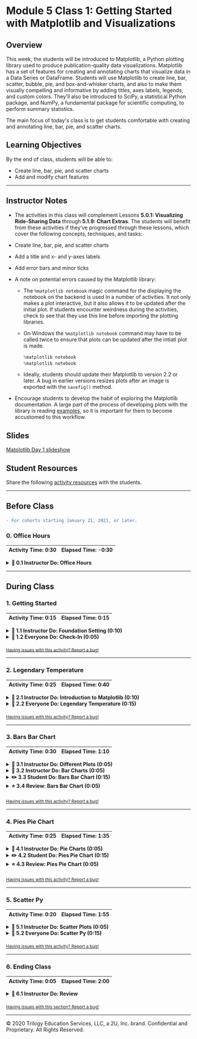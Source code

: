 # Module 5 Class 1: Getting Started with Matplotlib and Visualizations

## Overview

This week, the students will be introduced to Matplotlib, a Python plotting library used to produce publication-quality data visualizations. Matplotlib has a set of features for creating and annotating charts that visualize data in a Data Series or DataFrame. Students will use Matplotlib to create line, bar, scatter, bubble, pie, and box-and-whisker charts, and also to make them visually compelling and informative by adding titles, axes labels, legends, and custom colors.  They’ll also be introduced to SciPy, a statistical Python package, and NumPy, a fundamental package for scientific computing, to perform summary statistics. 

The main focus of today's class is to get students comfortable with creating and annotating line, bar, pie, and scatter charts. 

## Learning Objectives

By the end of class, students will be able to:
 
* Create line, bar, pie, and scatter charts
* Add and modify chart features


- - -

## Instructor Notes

* The activities in this class will complement Lessons **5.0.1: Visualizing Ride-Sharing Data** through **5.1.9: Chart Extras**.  The students will benefit from these activities if they‘ve progressed through these lessons, which cover the following concepts, techniques, and tasks:  

* Create line, bar, pie, and scatter charts
* Add a title and x- and y-axes labels
* Add error bars and minor ticks

* A note on potential errors caused by the Matplotlib library:

  * The `%matplotlib notebook` magic command for the displaying the notebook on the backend is used in a number of activities. It not only makes a plot interactive, but it also allows it to be updated after the initial plot. If students encounter weirdness during the activities, check to see that they use this line before importing the plotting libraries.

  * On Windows the `%matplotlib notebook` command may have to be called twice to ensure that plots can be updated after the intiatl plot is made. 

    ```python
    %matplotlib notebook
    %matplotlib notebook
    ```

  * Ideally, students should update their Matplotlib to version 2.2 or later. A bug in earlier versions resizes plots after an image is exported with the `savefig()` method.

*  Encourage students to develop the habit of exploring the Matplotlib documentation. A large part of the process of developing plots with the library is reading [examples](http://Matplotlib.org/examples/index.html), so it is important for them to become accustomed to this workflow.



## Slides

[Matplotlib Day 1 slideshow](https://docs.google.com/presentation/d/1V7UE97mRa_yDPneKnVQ4igGwEE6jqfjRL94IntXA2C8/edit?usp=sharing)

## Student Resources

Share the following [activity resources](https://2u-data-curriculum-team.s3.amazonaws.com/data-viz-online-lesson-plans/05-Lessons/5-1-Student_Resources.zip) with the students. 


- - - 

## Before Class
```diff
- For cohorts starting January 21, 2021, or later.
```

### 0. Office Hours

| Activity Time: 0:30       |  Elapsed Time:     -0:30  |
|---------------------------|---------------------------|

<details>
  <summary><strong> 📣 0.1 Instructor Do: Office Hours</strong></summary>

* Before you begin class, hold office hours. Office hours should be driven by students. Encourage students to take full advantage of office hours by reminding them that this is their time to ask questions and get assistance from instructional staff as they learn new concepts.

* Expect that students may ask for assistance. For example: 

  * Further review on a particular subject
  * Debugging assistance
  * Help with computer issues
  * Guidance with a particular tool

</details>

- - - 

## During Class 

### 1. Getting Started

| Activity Time:       0:15 |  Elapsed Time:      0:15  |
|---------------------------|---------------------------|

<details>
  <summary><strong>📣 1.1 Instructor Do: Foundation Setting (0:10)</strong></summary>

* Welcome students to class.

* Direct students to post individual questions in the Zoom chat to be addressed by you or your TAs at the end of class.

* Open the slideshow and use slides 1-12 to walk through the foundation setting with your class.

* **Big Picture:** This is an opportunity to zoom out and see the big picture of where they are in the program. Take a moment to mention some real world examples that show the value of what they’re learning this week.

* **Program Pointers:** Talk through some of the key logistical things that will help students stay on track. This is an opportunity to speak to what students may need when they're at this particular point of the program. 

* **This Week - Matplotlib:** Talk through the key skills students will be learning this week. Let the students know that they will continue to use Jupyter Notebook and Pandas for cleaning and merging DataFrames as well creating new Series or DataFrames with `groupby()`. The primary focus of the Day 1 activities is to make sure students are comfortable using Matplotlib to create a variety of visualizations. On Day 2, the students will use their Pandas skills to clean, filter, and reshape DataFrames to create visualizations.   

* **This Week's Challenge:** For this week's challenge, let the students know that they'll be creating a summary DataFrame of the ride-sharing data by city type. Then, using Pandas and Matplotlib, they’ll create a multiple-line graph that shows the total weekly fares for each city type. 

* **Career Connection:** Let students know how they will be using the skills covered this week throughout their careers. It's important for them to know the "why". Give examples of when they may be used in work or when you have used those skills in your workplace. 

* **How to Succeed This Week:** Remind your students that they may have moments of frustration this week as they learn something complex. These moments are great for deepening their knowledge. Use the side material to outline some of the topics that they may find tricky in this module. Consider sharing something about your personal learning journey. It helps students to recognize that everyone starts somewhere and that they are not alone.

* **Today's Objectives:** Now, outline the concepts that will be covered in today's lesson. Remind students that they can find the relevant activity files in the Getting Ready for Class page in their course content.  

</details>

<details>
  <summary><strong>🎉  1.2 Everyone Do: Check-In (0:05)</strong></summary>

* Ask the class the following questions and call on students for answers:

    * **Q:** How are you feeling about your progress so far?

    * **A:** Let them know that we are starting to build their skillset. It’s also okay to feel overwhelmed as long as you don’t give up.

    * **Q:** How comfortable do you feel with this topic? 

    * **A:** Let's do "fist to five" together. If you are not feeling confident, hold up a fist (0). If you feel very confident, hold up an open hand (5).

</details>

<sub>[Having issues with this activity? Report a bug!](https://bit.ly/3r3UrCC)</sub>

- - - 


### 2. Legendary Temperature

| Activity Time:       0:25 |  Elapsed Time:      0:40  |
|---------------------------|---------------------------|


<details>
  <summary><strong>📣 2.1 Instructor Do: Introduction to Matplotlib (0:10)</strong></summary>

* Use slides 13-16 to remind students of basic Matplotlib concepts before going into a live demonstration.

* Open and run [01-Ins_BasicLineGraphs/exponential_chart.ipynb](Activities/01-Ins_BasicLineGraphs/Solved/exponential_chart.ipynb) in Jupyter Notebook to show students how Pyplot can be used to create an exponential line plot. Be sure to cover the following talking points:

  * For many of our Python activities, we will generate our data using the NumPy library. The NumPy library contains many built-in methods to generate and manipulate simple or complex data types.

  * `np.arange(start, end, step)` creates a NumPy array of numbers from `start` to `end`, where each number in the array is a `step` away from the next one.

  * A NumPy array is similar to a Python list, but they are not the same thing. A Python list can contain elements of various data types. In contrast, a NumPy array must contain only a single data type. This allows for faster computation and more efficient storage.

  * The `e_x` list is created using a list comprehension. List comprehensions allow lists to be created using mathematical formulas. For example, the one being used in this application takes values from the `x_axis` list one at a time, finds the exponent, and stores the response within a list.

    ![NumPy and List Comprehensions](Images/01-IntroToMatPlot_Lists.png)

  * Matplotlib allows users to generate plots by setting one list or array as the x-axis and another as the y-axis. It really is as simple as calling `plt.plot()`, passing those 2 lists through as parameters, and then calling `plt.show()` to print the chart to the screen.

  * Matplotlib handles the details of painting charts to the screen, but the programmer has full control over each stage of the drawing process if they really need it. By using `plt.xlabel()` and `plt.ylabel`, for example, users can easily add axis titles to their charts.

    ![Drawing a Line Chart](Images/01-IntroToMatPlot_MakeChart.png)

* Next, open and run [01-Ins_BasicLineGraphs/SinCos.ipynb](Activities/01-Ins_BasicLineGraphs/Solved/sin_cos.ipynb) in Jupyter Notebook to show students how Pyplot can be used to create a plot with multiple lines. Be sure to cover the following talking points:

  * `np.arange()`, `np.sin()`, and `np.cos()` are all being used to create the lists for the application's charts.

  * Charting multiple lines on the same chart is as simple as calling `plt.plot()` 2 times and providing Pyplot with different values.

    ![Sin and Cos](Images/01-IntroToMatPlot_SinCos.png)

  * While this plot is very simple, it introduces all of the major tools required to build much prettier plots in the future.

* Remind students that data visualizations provide more value than just aesthetics. Trends and potential human insights buried within complex datasets are often clearest when the data is visualized in some way.

* Send out the [exponential_chart.ipynb and SinCos.ipynb](Activities/01-Ins_BasicLineGraphs/Solved) files for students to refer to later.

* Ask the class the following questions and call on students for the answers:

    * **Q:** Where have we used this before?

    * **A:** We created line graphs in Lesson 5.1.3.

    * **Q:** How does this activity equip us for the Challenge?

    * **A:** We'll need to create line graphs in the Challenge.

    * **Q:** What can we do if we don't completely understand this?

    * **A:** We can refer to the lessons and reach out to the instructional team for help.

* Answer any questions before moving on to the student activity.

</details>

<details>
  <summary><strong>🎉 2.2 Everyone Do: Legendary Temperature (0:15)</strong></summary>

* In this exercise, the students will create two line plots, add labels to the x- and y-axes, and save the figure to a folder.  

* Make sure the students can download and open the [instructions](Activities/02-Evr_LegendaryTemperature/README.md) and the [legendary_temp_unsolved.ipynb](Activities/02-Evr_LegendaryTemperature/Unsolved/legendary_temp_unsolved.ipynb) file from the AWS link. 

* Have everyone open the [legendary_temp_unsolved.ipynb](Activities/02-Evr_LegendaryTemperature/Unsolved/legendary_temp_unsolved.ipynb) file and go over the instructions in each cell, and then let everyone work on the solution for 5-7 minutes. 

* When time is up, open the `legendary_temp_unsolved.ipynb` file and ask for volunteers to help you write the code for the solution.

* If there are no volunteers, open up the [legendary_temp.ipynb solution](Activities/02-Evr_LegendaryTemperature/Solved/legendary_temp.ipynb) and go through the code line by line with the class, answering whatever questions they may have. Cover the following talking points:

  * Just like in the previous activity we used NumPy to create an array for the x-axis. This time, we use `np.arange(1,13,1)` where the numbers start at 1 and end at 13, and the `step` is 1. 
  
  * For each line plot, we add the `x_axis` data for the x-axis, the `lows` array for the y-axis for the first line, and the `highs` array for the y-axis for the second line. 
  
  * The x- and y-axis labels are created with `xlabel()` and `ylabel()` functions. And the figure is saved using the `savefig()` method, where we pass in the folder and name of the image. 

    ![Temperature plots](Images/02-Temperature_plots.png)

* Answer any questions that the students have and then send out the [legendary_temp.ipynb solution](Activities/02-Evr_LegendaryTemperature/Solved/legendary_temp.ipynb) solution file for students to refer to later.

* Ask the class the following questions and call on students for the answers:

    * **Q:** How would you add a title to the line chart?

    * **A:** You would use the `plt.title()` function and pass in the name of the tile in parentheses.
    
    * **Q:** What can we do if we don't completely understand this?

    * **A:** Review Lessons 5.1.3 and 5.1.4 where we created and annotated line charts, and you can reach out to the instructional staff.

</details> 

<sub>[Having issues with this activity? Report a bug!](https://bit.ly/2WfyqT4)</sub>

- - - 

### 3. Bars Bar Chart

| Activity Time:       0:30 |  Elapsed Time:      1:10  |
|---------------------------|---------------------------|

<details>
  <summary><strong>📣 3.1 Instructor Do: Different Plots (0:05)</strong></summary>

* Use slides 17-20 while covering the following talking points:

  * Matplotlib provides a simple interface for producing more than just line plots.

  * The most common charts that students will generate are line charts, bar charts, pie charts, and scatter plots.

  * **Bar charts** are useful for comparing different entities to one another.

  * **Pie charts** are suitable for displaying parts of a whole—in particular, the amount each constituent contributes to the complete dataset.

  * **Scatter plots** are good for displaying where points fall with respect to 2 different factors.

  * It's important to choose the right plot for a given dataset; the wrong choice can make a graphic less readable or even make the data misleading.

  * Some data might lend itself to different plots; for example, some data can most clearly be displayed via bar or pie chart.

</details>

<details>
  <summary><strong>📣 3.2 Instructor Do: Bar Charts (0:05)</strong></summary>

* Use slides 21-24 while covering the following talking points: 

  * Bar charts are particularly useful when trying to visualize data that is counted or a single variable that is measured multiple times.

    * Data that comes from a single variable is called **univariate**.

    * For example, the amount of rainfall per month for a given location or the results of a poll containing a few different categories could be visualized effectively with a bar chart.

  * Bar charts are not very useful when comparing **bivariate** data, or data that compares 2 different variables.

    * For example, a dataset comparing the number of ice cream bars sold versus daily temperature would not be visualized well using a bar chart.

  * Ask the students to think of a few other examples of univariate datasets that would be visualized well with bar charts.

* Open the bar chart example within Jupyter Notebook: [03-Ins_BarCharts/bar_chart.ipynb](Activities/03-Ins_BarCharts/Solved/bar_chart.ipynb). Cover the following talking points:

  * When dealing with bar charts, it is necessary to provide the heights of each bar within an array.

  * The x-axis will also be an array whose length must be equal to the list of users.

  * Instead of using `plt.plot()`, bar charts are drawn using `plt.bar()`.

  * The `align` parameter for `plt.bar()` is centered in order to center the data on each tick.

    ![Axes and Plotting](Images/03-BarCharts_Plot.png)

  * An additional design challenge unique to bar charts is aligning the tick locations on the x-axis and providing textual labels rather than numeric ones.

  * The `tick_locations` list created within this application places a tick for each value in the `x_axis`.

    ![Ticks](Images/03-BarCharts_Ticks.png)

  * `plt.xlim()` and `plt.ylim()` are set so that there is some space between the bars and the edges of the chart. This makes the chart look a little better.

* Send out the [03-Ins_BarCharts/bar_chart.ipynb](Activities/03-Ins_BarCharts/Solved/bar_chart.ipynb) file for students to refer to later.

* Ask the class the following questions and call on students for the answers:

    * **Q:** Where have we used this before?

    * **A:** The `plt.bar()` method was covered in Lesson 5.1.5. 

    * **Q:** How does this activity equip us for the Challenge?

    * **A:** We won't need to create bar charts in the Challenge, but being familiar with how to create a bar chart is good to know while performing exploratory data analysis. 

    * **Q:** What can we do if we don't completely understand this?

    * **A:** We can refer to the lessons and reach out to the instructional team for help.

* Answer any questions before moving on to the student activity.


</details>

<details>
  <summary><strong>✏️ 3.3 Student Do: Bars Bar Chart (0:15)</strong></summary>

* In this exercise, students will create a bar chart that visualizes the number of bars per household in a few cities, and add labels to the chart. You can use slides 25-27 for this activity. 

* Make sure the students can download and open the [instructions](Activities/04-Stu_PyBars/README.md) and the [py_bars_unsolved.ipynb](Activities/04-Stu_PyBars/Unsolved/py_bars_unsolved.ipynb) from the AWS link. 

* Go over the instructions in the README, then open up the [solution](Activities/04-Stu_PyBars/Solved/py_bars.ipynb) and show students the bar chart they'll be creating.

  ![PyBars Output](Images/04-PyBars_Output.png)

* Divide students into breakout groups of 3-5. They should work on the solution by themselves but can reach out to others in their group for tips.

* Let students know that they may be asked to share and walk through their work at the end of the activity.

</details>

<details>
  <summary><strong>⭐ 3.4 Review: Bars Bar Chart (0:05)</strong></summary>

* Once time is complete, ask for volunteers to share their solution. Remind them that it is perfectly alright if they didn't complete the activity. 

* To encourage participation, you can open the [py_bars_unsolved.ipynb](Activities/04-Stu_PyBars/Unsolved/py_bars_unsolved.ipynb) file and ask the students to help you write the code for each cell. 

* If there are no volunteers, open up the [py_bars solution](Activities/04-Stu_PyBars/Solved/py_bars.ipynb) file within the Jupyter Notebook and go through the code line by line with the class, answering whatever questions they may have.

* You may need to focus on how to set the ticks for the bar chart. With `tick_locations = [value for value in x_axis]`, you are creating an array that has the same length as the x-axis. And, with `plt.xticks(tick_locations, cities)`, you are placing the cities at the tick locations.  

* Explain that `plt.xlim()` is set to go from -0.75 to the length of the x-axis minus 0.25 so that there is a degree of space between the leftmost bar and the edge of the chart.

    ![PyBars Code](Images/04-PyBars_Code.png)

* Explain that the process of tweaking aesthetic parameters can be time-consuming. This is why we always want to save our Python code that we use to generate figures; a notebook or script makes recreating any plot a simple task.

* Send out the [py_bars solution](Activities/04-Stu_PyBars/Solved/py_bars.ipynb) solution file for students to refer to later.

* Ask the class the following questions and call on students for the answers:

    * **Q:** How would you change this chart to a horizontal bar chart?

    * **A:** You would use the `plt.barh()` function.
    
    * **Q:** What can we do if we don't completely understand this?

    * **A:** Review Lessons 5.1.5 and 5.1.6 where we created and annotated bar charts, and you can reach out to the instructional staff.

* Answer any questions before proceeding to the next activity.


</details>

<sub>[Having issues with this activity? Report a bug!](https://bit.ly/3niFTfU)</sub>

- - - 

### 4. Pies Pie Chart

| Activity Time:       0:25 |  Elapsed Time:      1:35  |
|---------------------------|---------------------------|

<details>
  <summary><strong>📣 4.1 Instructor Do: Pie Charts (0:05)</strong></summary>

* Use slides 28-31 while covering the following talking points: 

  * Pie charts are particularly useful when trying to visualize percentage, fractional, or proportional data.

    * Essentially, pie charts are great at visualizing "piece of the pie" data.

    * For example, a pie chart can effectively visualize the proportions of Democratic versus Republican versus independent voters.

    * Fewer categories mean a more effective and clear pie chart.

    * Pie charts are not effective with datasets that have more than about 10 categories. Similar to bar charts, pie charts are only effective describing univariate data.

    * When there are too many categories, pie charts become too busy and lose their effectiveness.

* Due to the overlap of functionality, bar charts can also be used to visualize the same data used to generate a pie chart.

  * However, pie charts can be far more dramatic and effective at demonstrating a fractional relationship.

  * When in doubt, it is always safer to visualize using a bar chart rather than overcrowding a pie chart.

* Ask the students to think of a few other examples of univariate datasets that would be visualized well with pie charts.

* Open the pie chart example: [05-Ins_PieCharts/pie_chart.ipynb](Activities/05-Ins_PieCharts/Solved/pie_chart.ipynb). Cover the following talking points:

  * The sizes of each wedge are passed into `plt.pie()` as an array. Lists containing the labels for each wedge and the colors for each wedge are also passed in.

  * The pie chart allows the user to choose a wedge to "explode," using the `explode` option. This will separate one wedge from the rest so that it is easier to examine.

  * Inside of the `plt.pie()` method, a parameter of `autopc="%1.1f%%"` is being passed. This will automatically convert the values passed in to percentages with one decimal place.

    ![Pie Plotting](Images/05-pie01.png)

  * Matplotlib does not make pie charts circular by default; they will be ovals if the window the plot lives in is not a square. This is why `plt.axis("equal")` is being passed.

    ![Pie Axis](Images/05-pie02.png)

* Explain that there are additional configuration options available for improving the appearance of Matplotlib's pie charts, should students desire to look into them.

* Send out the [05-Ins_PieCharts/pie_chart.ipynb](Activities/05-Ins_PieCharts/Solved/pie_chart.ipynb) file for students to refer to later.

* Ask the class the following questions and call on students for the answers:

    * **Q:** Where have we used this before?

    * **A:** The `plt.pie()` method was covered in Lesson 5.1.8. 

    * **Q:** How does this activity equip us for the Challenge?

    * **A:** We won't need to create bar charts in the Challenge, but it’s good to be familiar with how to create a pie chart while performing exploratory data analysis.  

    * **Q:** What can we do if we don't completely understand this?

    * **A:** We can refer to the lesson plan and reach out to the instructional team for help.

* Answer any questions before moving on to the student activity.

</details>

<details>
  <summary><strong>✏️ 4.2 Student Do: Pies Pie Chart (0:15)</strong></summary>

* In this exercise, students will create a pie chart that visualizes the favorite pies of people in the United States. You may use slides 32-34 for this activity.  

* Make sure the students can download and open the [instructions](Activities/06-Stu_PyPies/README.md) and the [py_pie_unsolved.ipynb](Activities/06-Stu_PyPies/Unsolved/py_pie_unsolved.ipynb) files from the AWS link. 

* Go over the instructions in the README, then open up the [solution](Activities/06-Stu_PyPies/Solved/py_pie.ipynb) and show the students the pie chart they'll be creating.

  ![Popular Pies](Images/06-PyPies_Output.png)

* Divide students into breakout groups of 3-5. They should work on the solution by themselves but can reach out to others in their group for tips.

* Let students know that they may be asked to share and walk through their work at the end of the activity.


</details>

<details>
  <summary><strong>⭐ 4.3 Review: Pies Pie Chart (0:05)</strong></summary>

* Once time is complete, ask for volunteers to share their solution. Remind them that it is perfectly alright if they didn't complete the activity. 

* To encourage participation, you can open the [py_pie_unsolved.ipynb](Activities/06-Stu_PyPies/Unsolved/py_pie_unsolved.ipynb) file and ask the students to help you write the code for each cell. 

* If there are no volunteers, open up the [py_pie.ipynb solution](Activities/06-Stu_PyPies/Solved/py_pie.ipynb) file within the Jupyter Notebook and go through the code line by line with the class, answering whatever questions they may have. Cover the following talking points:

  * Knowing what colors are available is one of the things that makes this activity a little challenging. Students can find a list of available colors to peruse [here](https://matplotlib.org/users/colors.html).

  * It’s easy to make pie charts because editing the chart only really requires editing the values. Otherwise, the styling and aesthetics are fairly uniform across charts.

    ![Py Pies Plotting](Images/07-PyPies_Plotting.png)

* Send out the [py_bars solution](Activities/06-Stu_PyPies/Solved/py_pie.ipynb) solution file for students to refer to later.

* Ask the class the following questions and call on students for the answers:
    
    * **Q:** What can we do if we don't completely understand this?

    * **A:** Review Lessons 5.1.5 and 5.1.6 where we created and annotated bar charts, and you can reach out to the instructional staff.

* Answer any questions before proceeding to the next activity.

</details>

<sub>[Having issues with this activity? Report a bug!](https://bit.ly/2KtQdTW)</sub>

- - - 

### 5. Scatter Py

| Activity Time:       0:20 |  Elapsed Time:      1:55  |
|---------------------------|---------------------------|

<details>
  <summary><strong>📣 5.1 Instructor Do: Scatter Plots (0:05)</strong></summary>

* Use slides 35-42 to while covering the following talking points:

  * Scatter plots are extremely useful when visualizing **bivariate** data, or data that relates 2 variables.

    * Any data that we can plot on the x- and y-axis from 2 lists is considered bivariate data.

    * We can describe bivariate data as something versus something else.

    * For example, if we were to plot the amount of ice cream sold per day versus daily temperature, this bivariate data would be best visualized using a scatter plot.

  * Scatter plots are one of the cleanest and most effective charts to use on large datasets (datasets that have 500 values or more).

  * Scatter plots are frequently used to visualize clusters in a dataset.

  * Scatter plots are not great for visualizing continuous measurements.

    * The most common continuous data is data measured over time, or **time series** data.

  * When data is continuous, we often want to be able to interpolate between measurements. In this case, scatter plots may not be as effective as a line plot.

    * This is especially true if the dataset is small: the smaller the dataset, the more likely it is that the audience will want to read between the data points.

  * In most cases, datasets will be large enough to effectively use scatter plots.

* Finally, open the scatter plot example: [07-Ins_ScatterPlots/scatter_plot.ipynb](Activities/07-Ins_ScatterPlots/Solved/scatter_plot.ipynb). Cover the following talking points:

  * This plot uses random data so the class can avoid cluttering the example with Pandas cleanup; later activities will provide more realistic context.

  * Generating scatter plots demands the simplest set of methods of all the charts we have covered so far. Simply take in 2 sets of data and pass them into `plt.scatter()`.

  * The code can change the size of each dot by passing the `s=<LIST>` parameter. In this case, the values stored within `x_axis` will determine the size of a dot.

    ![Scatter Plots](Images/08-scatter_code.png)
  
  * As we adjust the x- and y-limits and the plot will change as the cells are executed. 

    ![Scatter Plots](Images/08-scatter_limits.png)

* Send out the [07-Ins_ScatterPlots/scatter_plot.ipynb](Activities/07-Ins_ScatterPlots/Solved/scatter_plot.ipynb) file for students to refer to later.

* Ask the class the following questions and call on students for the answers:

    * **Q:** Where have we used this before?

    * **A:** The `plt.scatter()` method was covered in Lesson 5.1.7. 

    * **Q:** How does this activity equip us for the Challenge?

    * **A:** We won't need to create scatter plots in the Challenge, but it’s good to be familiar with how to create a scatter plot when performing exploratory data analysis.  

    * **Q:** What can we do if we don't completely understand this?

    * **A:** We can refer to the lesson plan and reach out to the instructional team for help.

* Answer any questions before moving on to the student activity.

</details>

<details>
  <summary><strong>🎉 5.2 Everyone Do: Scatter Py (0:15)</strong></summary>

* In this exercise, students will create a scatter plot that visualizes the relationship between ice cream sales and the increase in temperature.  You may use slides 39-41 for this activity.  

* Make sure the students can download and open the [instructions](Activities/08-Evr_ScatterPy/README.md) and the [ice_cream_sales_unsolved.ipynb](Activities/08-Evr_ScatterPy/Unsolved/ice_cream_sales_unsolved.ipynb) files from the AWS link. 

* Review the instructions with the students, then let the students work on their solution for 7-10 minutes.

* When time is up, open the [ice_cream_sales_unsolved.ipynb](Activities/08-Evr_ScatterPy/Unsolved/ice_cream_sales_unsolved.ipynb) file and ask for volunteers to help you write the code for each cell.

* If there are no volunteers, begin adding the code for each cell and make sure to point out the following:

  * In order to make the scatter plot easier to read, we customize the color and border of the markers using the `facecolors` and `edgecolors` arguments.

  * If students are curious about the different color and shape options, they can look at `matplotlib.pyplot` documentation.

  * With scatter plot data, values will often be tightly clustered or there will be large ranges of white space between values. It is a good idea to set the `plt.xlim()` and `plt.ylim()` functions to ensure our figures are clear and readable.

    ![PyScatter Output](Images/09-ScatterPy_Output.png)

* Answer any questions before ending class.

</details>

<sub>[Having issues with this activity? Report a bug!](https://bit.ly/2LBk6C9)</sub>

- - - 

### 6. Ending Class 

| Activity Time:       0:05 |  Elapsed Time:      2:00  |
|---------------------------|---------------------------|

<details>
  <summary><strong>📣  6.1 Instructor Do: Review </strong></summary>

* Before ending class, review the skills that were covered today and mention where they can be found in the module. 
  * Creating line charts was covered in **Lessons 5.1.3**.
  * Annotating charts was covered in **Lesson 5.1.4**.
  * Creating bar charts was covered in **Lesson 5.1.5**.
  * Creating scatter charts was covered in **Lesson 5.1.7**.
  * Creating pie charts was covered in **Lesson 5.1.8**.
  * Adding color, formatting text, and adding minor ticks was covered in **Lesson 5.1.9**.

* Answer any questions the students may have.

</details>

<sub>[Having issues with this section? Report a bug!](https://bit.ly/3acPEZh)</sub>

---

© 2020 Trilogy Education Services, LLC, a 2U, Inc. brand.  Confidential and Proprietary.  All Rights Reserved.
